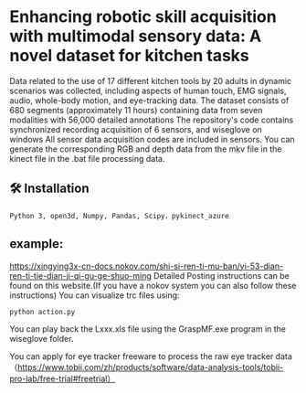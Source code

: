 # Enhancing robotic skill acquisition with multimodal sensory data: A novel dataset for kitchen tasks
Data related to the use of 17 different kitchen tools by 20 adults in dynamic scenarios was collected, including aspects of human touch, EMG signals, audio, whole-body motion, and eye-tracking data. The dataset consists of 680 segments (approximately 11 hours) containing data from seven modalities with 56,000 detailed annotations
The repository's code contains synchronized recording acquisition of 6 sensors, and wiseglove on windows
All sensor data acquisition codes are included in sensors.
You can generate the corresponding RGB and depth data from the mkv file in the kinect file in the .bat file processing data.

## 🛠️ Installation

    Python 3, open3d, Numpy, Pandas, Scipy，pykinect_azure

## **example:**
https://xingying3x-cn-docs.nokov.com/shi-si-ren-ti-mu-ban/yi-53-dian-ren-ti-tie-dian-ji-qi-gu-ge-shuo-ming
Detailed Posting instructions can be found on this website.(If you have a nokov system you can also follow these instructions)
You can visualize trc files using:

```
python action.py
```
You can play back the Lxxx.xls file using the GraspMF.exe program in the wiseglove folder.

You can apply for eye tracker freeware to process the raw eye tracker data（https://www.tobii.com/zh/products/software/data-analysis-tools/tobii-pro-lab/free-trial#freetrial）
